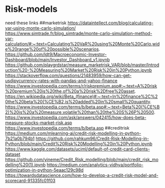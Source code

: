 # Risk-models
need these links 
##marketrisk
https://dataintellect.com/blog/calculating-var-using-monte-carlo-simulation/
https://www.simtrade.fr/blog_simtrade/monte-carlo-simulation-method-var-calculation/#:~:text=Calculating%20VaR%20using%20Monte%20Carlo,wide%20range%20of%20possible%20scenarios.
https://github.com/ldt9/Macroeconomic-Investor-Dashboard/blob/main/Investor_Dashboard_v1.ipynb
https://github.com/playgrdstar/measure_marketrisk_VAR/blob/master/Introduction%20-%20Measuring%20Market%20Risk%20in%20Python.ipynb
https://stackoverflow.com/questions/21483959/how-can-get-usdjpycurrency-rates-with-pandas-and-yahoo-finance
https://www.investopedia.com/terms/r/riskpremium.asp#:~:text=A%20risk%20premium%20is%20the,of%20a%20risk%2Dfree%20asset.
https://en.wikipedia.org/wiki/Beta_(finance)#:~:text=In%20finance%2C%20the%20beta%20(%CE%B2,is%20added%20in%20small%20quantity.
https://www.investopedia.com/terms/b/beta.asp#:~:text=Beta%20(%CE%B2)%20is%20a%20measure,volatile%20than%20the%20S%26P%20500.
https://www.investopedia.com/ask/answers/042415/how-does-beta-measure-stocks-market-risk.asp
https://www.investopedia.com/terms/b/beta.asp
##creditrisk
https://medium.com/mlearning-ai/credit-risk-modelling-in-python-7b21a0b794b1
https://github.com/rahkum96/Credit-Risk-Modelling-in-Python/blob/main/Credit%20Risk%20Modelling%20in%20Python.ipynb
https://www.kaggle.com/datasets/uciml/default-of-credit-card-clients-dataset
https://github.com/yineme/Credit_Risk_modelling/blob/main/credit_risk_modelling%20(1).ipynb
https://medium.com/analytics-vidhya/portfolio-optimization-in-python-5eaac129c98d
https://towardsdatascience.com/how-to-develop-a-credit-risk-model-and-scorecard-91335fc01f03
